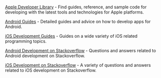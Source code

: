[Apple Developer Library](https://developer.apple.com/library/) - Find guides, reference, and sample code for developing with the latest tools and technologies for Apple platforms.

[Android Guides](http://developer.android.com/guide/index.html) - Detailed guides and advice on how to develop apps for Android.

[iOS Development Guides](https://developer.apple.com/library/ios/navigation/#section=Resource%20Types&topic=Guides) - Guides on a wide variety of iOS related programming topics.

[Android Development on Stackoverflow](http://stackoverflow.com/questions/tagged/android) - Questions and answers related to Android development on Stackoverflow.

[iOS Development on Stackoverflow](http://stackoverflow.com/questions/tagged/ios) - A variety of questions and answers related to iOS development on Stackoverflow.
